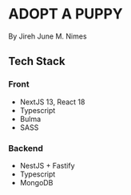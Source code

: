 # ADOPT A PUPPY

By Jireh June M. Nimes

## Tech Stack

### Front

- NextJS 13, React 18
- Typescript
- Bulma
- SASS

### Backend

- NestJS + Fastify
- Typescript
- MongoDB
